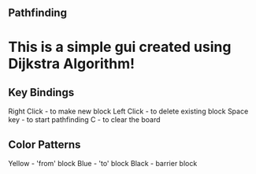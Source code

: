 ## Pathfinding
# This is a simple gui created using Dijkstra Algorithm!

## Key Bindings
Right Click - to make new block
Left Click - to delete existing block
Space key - to start pathfinding
C - to clear the board

## Color Patterns
Yellow - 'from' block
Blue - 'to' block
Black - barrier block
